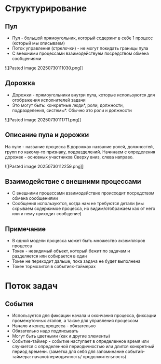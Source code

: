 # Структурирование

## Пул

- Пул - большой прямоугольник, который содержит в себе 1 процесс (который мы описываем)
- Поток управления (стрелочки) - не могут покидать границы пула
- С внешними процессами взаимодействуем посредством обмена сообщениями

![[Pasted image 20250730111030.png]]

## Дорожка

- Дорожки - прямоугольники внутри пула, которые используются для отображения исполнителей задачи
- Это могут быть: конкретные люди*, роли, должности, подразделения, системы*. Обычно это роли и должности

![[Pasted image 20250730111711.png]]

## Описание пула и дорожки

На пуле - название процесса
В дорожках название ролей, должностей, групп по какому-то признаку, подразделений.
Начинаем с определения дорожек - основных участников
Сверху вниз, слева направо.

![[Pasted image 20250730112259.png]]

## Взаимодействие с внешними процессами
- С внешними процессами взаимодействие происходит посредством обмена сообщениями
- Сообщения используются, когда нам не требуются детали (мы скрываем содержимое процесса, но видим/отображаем как от него или к нему приходит сообщение)

## Примечание
- В одной модели процесса может быть множество экземпляров процесса
- Токен - невидимый объект, который бежит по задачам и разделяется или собирается в один
- Токен не переходит дальше, пока задача не будет выполнена
- Токен тормозится в событиях-таймерах


# Поток задач
## События
- Используется для фиксации начала и окончания процесса, фиксации промежуточных этапов, а также для управления процессом
- Начало и конец процесса - обязательно
- Обязательно надо подписывать
- Могут быть цветными (как и другие элементы)
- Событие-таймер - событие наступает в определенное время или случается с определенной периодичностью или длится конкретный период времени.
(заметка для себя для запоминание событий-таймера: начало/периодичность/ продолжительность)